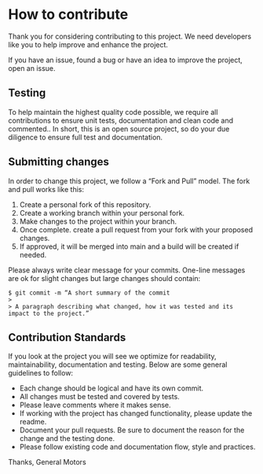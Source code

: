 # How to contribute

Thank you for considering contributing to this project. We need developers like you to help improve and enhance the project.

If you have an issue, found a bug or have an idea to improve the project, open an issue. 

## Testing

To help maintain the highest quality code possible, we require all contributions to ensure unit tests, documentation and clean code and commented.. In short, this is an open source project, so do your due diligence to ensure full test and documentation.

## Submitting changes

In order to change this project, we follow a “Fork and Pull” model. The fork and pull works like this:

1. Create a personal fork of this repository.
2. Create a working branch within your personal fork.
3. Make changes to the project within your branch.
4. Once complete. create a pull request from your fork with your proposed changes.
5. If approved, it will be merged into main and a build will be created if needed.

Please always write clear message for your commits. One-line messages are ok for slight changes but large changes should contain:

    $ git commit -m “A short summary of the commit
    > 
    > A paragraph describing what changed, how it was tested and its impact to the project.”

## Contribution Standards

If you look at the project you will see we optimize for readability, maintainability, documentation and testing. Below are some general guidelines to follow:

- Each change should be logical and have its own commit.
- All changes must be tested and covered by tests.
- Please leave comments where it makes sense.
- If working with the project has changed functionality, please update the readme.
- Document your pull requests. Be sure to document the reason for the change and the testing done.
- Please follow existing code and documentation flow, style and practices.

 
Thanks,
General Motors